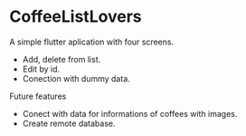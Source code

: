 # CoffeeListLovers

A simple flutter aplication with four screens.

* Add, delete from list.
* Edit by id.
* Conection with dummy data.


Future features

- Conect with data for informations of coffees with images.
- Create remote database.
